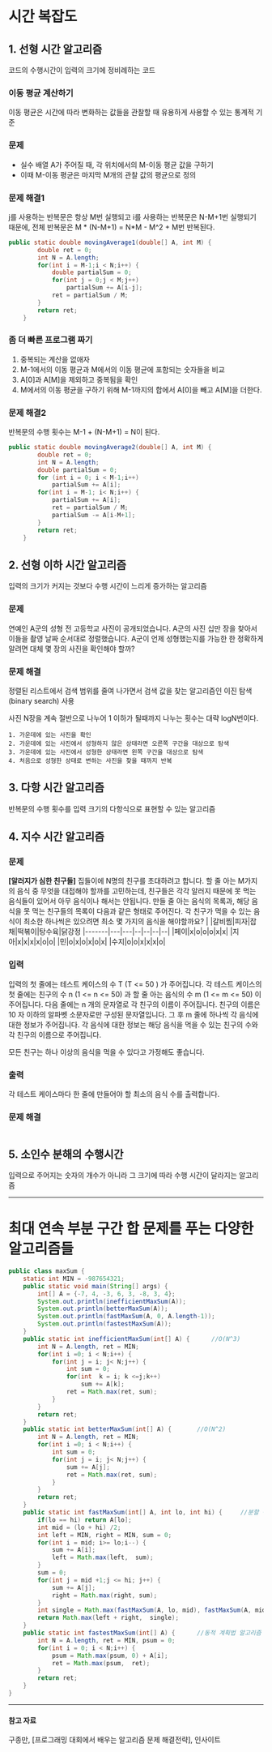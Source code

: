 # 시간 복잡도
## 1. 선형 시간 알고리즘
코드의 수행시간이 입력의 크기에 정비례하는 코드

### 이동 평균 계산하기
이동 평균은 시간에 따라 변화하는 값들을 관찰할 때 유용하게 사용할 수 있는 통계적 기준

### 문제
- 실수 배열 A가 주어질 때, 각 위치에서의 M-이동 평균 값을 구하기
- 이때 M-이동 평균은 마지막 M개의 관찰 값의 평균으로 정의

### 문제 해결1
j를 사용하는 반복문은 항상 M번 실행되고 i를 사용하는 반복문은 N-M+1번 실행되기 때문에, 전체 반복문은 M * (N-M+1) = N*M - M^2 + M번 반복된다.

```java
public static double movingAverage1(double[] A, int M) {
		double ret = 0;
		int N = A.length;
		for(int i = M-1;i < N;i++) {
			double partialSum = 0;
			for(int j = 0;j < M;j++) 
				partialSum += A[i-j];
			ret = partialSum / M;
		}
		return ret;
	}
```

### 좀 더 빠른 프로그램 짜기
1. 중복되는 계산을 없애자
2. M-1에서의 이동 평균과 M에서의 이동 평균에 포함되는 숫자들을 비교
3. A[0]과 A[M]을 제외하고 중복됨을 확인
4. M에서의 이동 평균을 구하기 위해 M-1까지의 합에서 A[0]을 빼고 A[M]을 더한다.

### 문제 해결2
반복문의 수행 횟수는 M-1 + (N-M+1) = N이 된다.

```java
public static double movingAverage2(double[] A, int M) {
		double ret = 0;
		int N = A.length;
		double partialSum = 0;
		for (int i = 0; i < M-1;i++)
			partialSum += A[i];
		for(int i = M-1; i< N;i++) {
			partialSum += A[i];
			ret = partialSum / M;
			partialSum -= A[i-M+1];
		}
		return ret;
	}
  ```
  
## 2. 선형 이하 시간 알고리즘 
입력의 크기가 커지는 것보다 수행 시간이 느리게 증가하는 알고리즘
### 문제
연예인 A군의 성형 전 고등학교 사진이 공개되었습니다. A군의 사진 십만 장을 찾아서 이들을 촬영 날짜 순서대로 정렬했습니다. A군이 언제 성형했는지를 가능한 한 정확하게 알려면 대체 몇 장의 사진을 확인해야 할까?
### 문제 해결
정렬된 리스트에서 검색 범위를 줄여 나가면서 검색 값을 찾는 알고리즘인 이진 탐색(binary search) 사용

사진 N장을 계속 절반으로 나누어 1 이하가 될때까지 나누는 횟수는 대략 logN번이다.
```
1. 가운데에 있는 사진을 확인
2. 가운데에 있는 사진에서 성형하지 않은 상태라면 오른쪽 구간을 대상으로 탐색
3. 가운데에 있는 사진에서 성형한 상태라면 왼쪽 구간을 대상으로 탐색
4. 처음으로 성형한 상태로 변하는 사진을 찾을 때까지 반복
```
## 3. 다항 시간 알고리즘
반복문의 수행 횟수를 입력 크기의 다항식으로 표현할 수 있는 알고리즘
## 4. 지수 시간 알고리즘
### 문제
**[알러지가 심한 친구들]** 집들이에 N명의 친구를 초대하려고 합니다. 할 줄 아는 M가지의 음식 중 무엇을 대접해야 할까를 고민하는데, 친구들은 각각 알러지 때문에 못 먹는 음식들이 있어서 아무 음식이나 해서는 안됩니다. 만들 줄 아는 음식의 목록과, 해당 음식을 못 먹는 친구들의 목록이 다음과 같은 형태로 주어진다. 각 친구가 먹을 수 있는 음식이 최소한 하나씩은 있으려면 최소 몇 가지의 음식을 해야할까요?
|	|갈비찜|피자|잡채|떡볶이|탕수육|닭강정
|-------|---|---|--|--|--|--|
|페이|x|o|o|o|x|x|
|지아|x|x|x|x|o|o|
|민|o|x|o|x|o|x|
|수지|o|o|x|x|x|o|
### 입력
입력의 첫 줄에는 테스트 케이스의 수 T (T <= 50 ) 가 주어집니다. 각 테스트 케이스의 첫 줄에는 친구의 수 n (1 <= n <= 50) 과 할 줄 아는 음식의 수 m (1 <= m <= 50) 이 주어집니다. 다음 줄에는 n 개의 문자열로 각 친구의 이름이 주어집니다. 친구의 이름은 10 자 이하의 알파벳 소문자로만 구성된 문자열입니다. 그 후 m 줄에 하나씩 각 음식에 대한 정보가 주어집니다. 각 음식에 대한 정보는 해당 음식을 먹을 수 있는 친구의 수와 각 친구의 이름으로 주어집니다.

모든 친구는 하나 이상의 음식을 먹을 수 있다고 가정해도 좋습니다.
### 출력
각 테스트 케이스마다 한 줄에 만들어야 할 최소의 음식 수를 출력합니다.
### 문제 해결
```java

```
## 5. 소인수 분해의 수행시간
입력으로 주어지는 숫자의 개수가 아니라 그 크기에 따라 수행 시간이 달라지는 알고리즘

***
# 최대 연속 부분 구간 합 문제를 푸는 다양한 알고리즘들
```java
public class maxSum {
	static int MIN = -987654321;
	public static void main(String[] args) {
		int[] A = {-7, 4, -3, 6, 3, -8, 3, 4};
		System.out.println(inefficientMaxSum(A));
		System.out.println(betterMaxSum(A));
		System.out.println(fastMaxSum(A, 0, A.length-1));
		System.out.println(fastestMaxSum(A));
	}
	public static int inefficientMaxSum(int[] A) {		//O(N^3)
		int N = A.length, ret = MIN;
		for(int i =0; i < N;i++) {
			for(int j = i; j< N;j++) {
				int sum = 0;
				for(int  k = i; k <=j;k++)
					sum += A[k];
				ret = Math.max(ret, sum);
			}
		}
		return ret;
	}
	public static int betterMaxSum(int[] A) {		//O(N^2)
		int N = A.length, ret = MIN;
		for(int i =0; i < N;i++) {
			int sum = 0;
			for(int j = i; j< N;j++) {
				sum += A[j];
				ret = Math.max(ret, sum);
			}
		}
		return ret;
	}
	public static int fastMaxSum(int[] A, int lo, int hi) {		//분할 정복 알고리즘 - O(NlogN)
		if(lo == hi) return A[lo];
		int mid = (lo + hi) /2;
		int left = MIN, right = MIN, sum = 0;
		for(int i = mid; i>= lo;i--) {
			sum += A[i];
			left = Math.max(left,  sum);
		}
		sum = 0;
		for(int j = mid +1;j <= hi; j++) {
			sum += A[j];
			right = Math.max(right, sum);
		}
		int single = Math.max(fastMaxSum(A, lo, mid), fastMaxSum(A, mid+1, hi));
		return Math.max(left + right,  single);
	}
	public static int fastestMaxSum(int[] A) {		//동적 계획법 알고리즘 - O(N)
		int N = A.length, ret = MIN, psum = 0;
		for(int i = 0; i < N;i++) {
			psum = Math.max(psum, 0) + A[i];
			ret = Math.max(psum,  ret);
		}
		return ret;
	}
}
```
***
#### 참고 자료
구종만, [프로그래밍 대회에서 배우는 알고리즘 문제 해결전략], 인사이트
